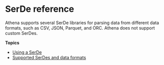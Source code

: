 # SerDe reference<a name="serde-reference"></a>

Athena supports several SerDe libraries for parsing data from different data formats, such as CSV, JSON, Parquet, and ORC\. Athena does not support custom SerDes\.

**Topics**
+ [Using a SerDe](serde-about.md)
+ [Supported SerDes and data formats](supported-serdes.md)